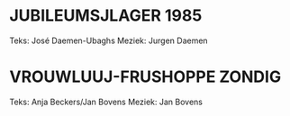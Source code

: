 # JUBILEUMSJLAGER 1985 
Teks: José Daemen-Ubaghs
Meziek: Jurgen Daemen

# VROUWLUUJ-FRUSHOPPE ZONDIG 
Teks: Anja Beckers/Jan Bovens
Meziek: Jan Bovens